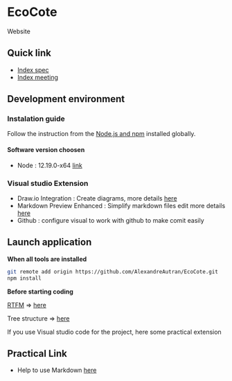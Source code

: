 # EcoCote

Website

## Quick link

- [Index spec](./Spec/index.md)
- [Index meeting](./Meeting/index.md)

## Development environment

### Instalation guide

Follow the instruction from the [Node.js and npm](https://www.taniarascia.com/how-to-install-and-use-node-js-and-npm-mac-and-windows/) installed globally.

#### Software version choosen

- Node : 12.19.0-x64 [link](https://nodejs.org/dist/v12.19.0/node-v12.19.0-x64.msi)

### Visual studio Extension

- Draw.io Integration : Create diagrams, more details [here](./Spec/Install/drawio_integration.md)
- Markdown Preview Enhanced : Simplify markdown files edit more details [here](https://marketplace.visualstudio.com/items?itemName=shd101wyy.markdown-preview-enhanced)
- Github : configure visual to work with github to make comit easily

## Launch application

**When all tools are installed**

``` bash
git remote add origin https://github.com/AlexandreAutran/EcoCote.git
npm install
```

**Before starting coding**

[RTFM](https://en.wikipedia.org/wiki/RTFM) => [here](./Spec/index.md)

Tree structure => [here](./Spec/Rules/nomenclature.md)

If you use Visual studio code for the project, here some practical extension

## Practical Link

- Help to use Markdown [here](https://docs.github.com/en/free-pro-team@latest/github/writing-on-github/basic-writing-and-formatting-syntax)